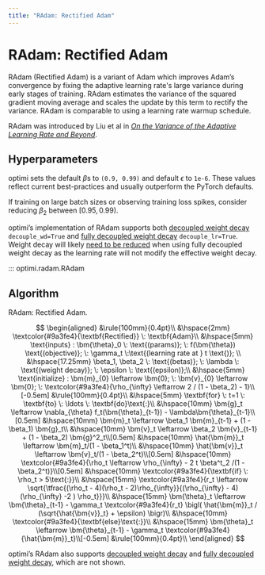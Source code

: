 ```yaml
---
title: "RAdam: Rectified Adam"
---
```


# RAdam: Rectified Adam

RAdam (Rectified Adam) is a variant of Adam which improves Adam’s convergence by fixing the adaptive learning rate's large variance during early stages of training. RAdam estimates the variance of the squared gradient moving average and scales the update by this term to rectify the variance. RAdam is comparable to using a learning rate warmup schedule.

RAdam was introduced by Liu et al in [*On the Variance of the Adaptive Learning Rate and Beyond*](https://arxiv.org/abs/1908.03265).

## Hyperparameters

optimi sets the default $\beta$s to `(0.9, 0.99)` and default $\epsilon$ to `1e-6`. These values reflect current best-practices and usually outperform the PyTorch defaults.

If training on large batch sizes or observing training loss spikes, consider reducing $\beta_2$ between $[0.95, 0.99)$.

optimi’s implementation of RAdam supports both [decoupled weight decay](adamw.md) `decouple_wd=True` and [fully decoupled weight decay](../fully_decoupled_weight_decay.md) `decouple_lr=True`. Weight decay will likely [need to be reduced](../fully_decoupled_weight_decay.md#hyperparameters) when using fully decoupled weight decay as the learning rate will not modify the effective weight decay.

::: optimi.radam.RAdam

## Algorithm

RAdam: Rectified Adam.

$$
\begin{aligned}
    &\rule{100mm}{0.4pt}\\
    &\hspace{2mm} \textcolor{#9a3fe4}{\textbf{Rectified}} \: \textbf{Adam}\\
    &\hspace{5mm} \text{inputs} : \bm{\theta}_0 \: \text{(params)}; \: f(\bm{\theta}) \text{(objective)}; \: \gamma_t \:\text{(learning rate at } t \text{)}; \\
    &\hspace{17.25mm} \beta_1, \beta_2 \: \text{(betas)}; \: \lambda \: \text{(weight decay)}; \: \epsilon \: \text{(epsilon)};\\
    &\hspace{5mm} \text{initialize} : \bm{m}_{0} \leftarrow \bm{0}; \: \bm{v}_{0} \leftarrow \bm{0}; \: \textcolor{#9a3fe4}{\rho_{\infty} \leftarrow 2 / (1 - \beta_2) - 1}\\[-0.5em]
    &\rule{100mm}{0.4pt}\\
    &\hspace{5mm} \textbf{for} \: t=1 \: \textbf{to} \: \ldots \: \textbf{do}\text{:}\\
        &\hspace{10mm} \bm{g}_t \leftarrow \nabla_{\theta} f_t(\bm{\theta}_{t-1}) - \lambda\bm{\theta}_{t-1}\\[0.5em]
        &\hspace{10mm} \bm{m}_t \leftarrow \beta_1 \bm{m}_{t-1} + (1 - \beta_1) \bm{g}_t\\
        &\hspace{10mm} \bm{v}_t \leftarrow \beta_2 \bm{v}_{t-1} + (1 - \beta_2) \bm{g}^2_t\\[0.5em]
        &\hspace{10mm} \hat{\bm{m}}_t \leftarrow \bm{m}_t/(1 - \beta_1^t)\\
        &\hspace{10mm} \hat{\bm{v}}_t \leftarrow \bm{v}_t/(1 - \beta_2^t)\\[0.5em]
        &\hspace{10mm} \textcolor{#9a3fe4}{\rho_t \leftarrow \rho_{\infty} - 2 t \beta^t_2 /(1 - \beta_2^t)}\\[0.5em]
        &\hspace{10mm} \textcolor{#9a3fe4}{\textbf{if} \: \rho_t > 5\text{:}}\\
        &\hspace{15mm} \textcolor{#9a3fe4}{r_t \leftarrow \sqrt{\tfrac{(\rho_t - 4)(\rho_t - 2)\rho_{\infty}}{(\rho_{\infty} - 4)(\rho_{\infty} -2 ) \rho_t}}}\\
        &\hspace{15mm} \bm{\theta}_t \leftarrow \bm{\theta}_{t-1} - \gamma_t \textcolor{#9a3fe4}{r_t} \bigl( \hat{\bm{m}}_t / (\sqrt{\hat{\bm{v}}_t} + \epsilon) \bigr)\\
        &\hspace{10mm} \textcolor{#9a3fe4}{\textbf{else}\text{:}}\\
        &\hspace{15mm} \bm{\theta}_t \leftarrow \bm{\theta}_{t-1} - \gamma_t \textcolor{#9a3fe4}{\hat{\bm{m}}_t}\\[-0.5em]
    &\rule{100mm}{0.4pt}\\
\end{aligned}
$$

optimi’s RAdam also supports [decoupled weight decay](adamw.md#algorithm) and [fully decoupled weight decay](../fully_decoupled_weight_decay.md#algorithm), which are not shown.
